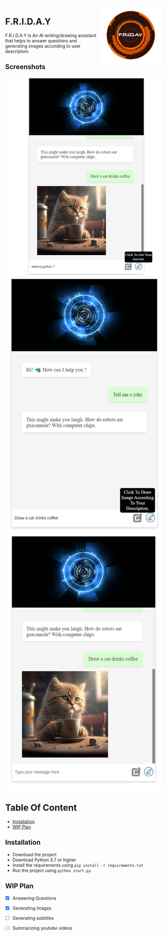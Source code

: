 <a href="https://github.com/Islam-Youssief">
    <img src="screenshots/logo.png" alt="F.R.I.D.A.Y logo" title="F.R.I.D.A.Y logo" align="right" height="200"/>
</a>

# F.R.I.D.A.Y

F.R.I.D.A.Y is An AI writing/drawing assistant that helps to answer questions and generating images according to user description.


## Screenshots
<img src="screenshots/answering-questions.png" alt="F.R.I.D.A.Y logo" title="F.R.I.D.A.Y" align="center"/>
<img src="screenshots/image-generator.png" alt="F.R.I.D.A.Y logo" title="F.R.I.D.A.Y" align="center"/>
<img src="screenshots/image-generator-2.png" alt="F.R.I.D.A.Y logo" title="F.R.I.D.A.Y" align="center"/>



# Table Of Content

- [Installation](#installation)
- [WIP Plan](#wip-plan)
    
## Installation
* Download the project
* Download Python 3.7 or higher
* Install the requirements using `pip install -r requirements.txt`
* Run the project using `python start.py`


## WIP Plan
- [x] Answering Questions
- [x] Generating Images
- [ ] Generating subtitles
- [ ] Summarizing youtube videos

